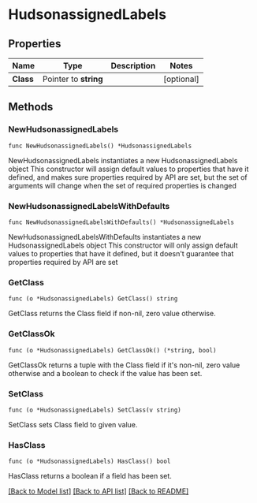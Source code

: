 # HudsonassignedLabels

## Properties

Name | Type | Description | Notes
------------ | ------------- | ------------- | -------------
**Class** | Pointer to **string** |  | [optional] 

## Methods

### NewHudsonassignedLabels

`func NewHudsonassignedLabels() *HudsonassignedLabels`

NewHudsonassignedLabels instantiates a new HudsonassignedLabels object
This constructor will assign default values to properties that have it defined,
and makes sure properties required by API are set, but the set of arguments
will change when the set of required properties is changed

### NewHudsonassignedLabelsWithDefaults

`func NewHudsonassignedLabelsWithDefaults() *HudsonassignedLabels`

NewHudsonassignedLabelsWithDefaults instantiates a new HudsonassignedLabels object
This constructor will only assign default values to properties that have it defined,
but it doesn't guarantee that properties required by API are set

### GetClass

`func (o *HudsonassignedLabels) GetClass() string`

GetClass returns the Class field if non-nil, zero value otherwise.

### GetClassOk

`func (o *HudsonassignedLabels) GetClassOk() (*string, bool)`

GetClassOk returns a tuple with the Class field if it's non-nil, zero value otherwise
and a boolean to check if the value has been set.

### SetClass

`func (o *HudsonassignedLabels) SetClass(v string)`

SetClass sets Class field to given value.

### HasClass

`func (o *HudsonassignedLabels) HasClass() bool`

HasClass returns a boolean if a field has been set.


[[Back to Model list]](../README.md#documentation-for-models) [[Back to API list]](../README.md#documentation-for-api-endpoints) [[Back to README]](../README.md)


